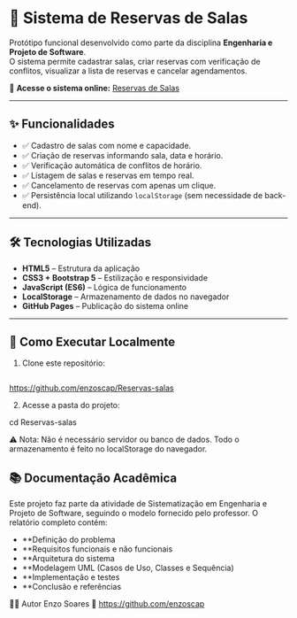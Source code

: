 # 📅 Sistema de Reservas de Salas

Protótipo funcional desenvolvido como parte da disciplina **Engenharia e Projeto de Software**.  
O sistema permite cadastrar salas, criar reservas com verificação de conflitos, visualizar a lista de reservas e cancelar agendamentos.  

🔗 **Acesse o sistema online:** [Reservas de Salas](https://enzoscap.github.io/Reservas-salas)

---

## ✨ Funcionalidades

- ✅ Cadastro de salas com nome e capacidade.  
- ✅ Criação de reservas informando sala, data e horário.  
- ✅ Verificação automática de conflitos de horário.  
- ✅ Listagem de salas e reservas em tempo real.  
- ✅ Cancelamento de reservas com apenas um clique.  
- ✅ Persistência local utilizando `localStorage` (sem necessidade de back-end).  

---

## 🛠️ Tecnologias Utilizadas

- **HTML5** – Estrutura da aplicação  
- **CSS3 + Bootstrap 5** – Estilização e responsividade  
- **JavaScript (ES6)** – Lógica de funcionamento  
- **LocalStorage** – Armazenamento de dados no navegador  
- **GitHub Pages** – Publicação do sistema online  

---

## 🚀 Como Executar Localmente

1. Clone este repositório:
   ```bash
https://github.com/enzoscap/Reservas-salas

2. Acesse a pasta do projeto:

cd Reservas-salas

⚠️ Nota: Não é necessário servidor ou banco de dados.
Todo o armazenamento é feito no localStorage do navegador.

## 📚 Documentação Acadêmica
Este projeto faz parte da atividade de Sistematização em Engenharia e Projeto de Software, seguindo o modelo fornecido pelo professor.
O relatório completo contém:

- **Definição do problema
- **Requisitos funcionais e não funcionais
- **Arquitetura do sistema
- **Modelagem UML (Casos de Uso, Classes e Sequência)
- **Implementação e testes
- **Conclusão e referências

👨‍💻 Autor
Enzo Soares
🔗 https://github.com/enzoscap
